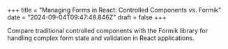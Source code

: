 +++
title = "Managing Forms in React: Controlled Components vs. Formik"
date = "2024-09-04T09:47:48.846Z"
draft = false
+++

Compare traditional controlled components with the Formik library for handling complex form state and validation in React applications.
        